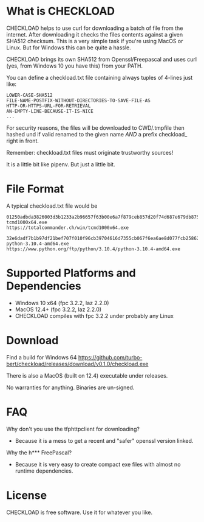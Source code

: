 # What is CHECKLOAD

CHECKLOAD helps to use curl for downloading a batch of file from the internet. After downloading it checks the files contents against a given SHA512 checksum. This is a very simple task if you're using MacOS or Linux. But for Windows this can be quite a hassle.

CHECKLOAD brings its own SHA512 from Openssl/Freepascal and uses curl (yes, from Windows 10 you have this) from your PATH.

You can define a checkload.txt file containing always tuples of 4-lines just like:

    LOWER-CASE-SHA512
    FILE-NAME-POSTFIX-WITHOUT-DIRECTORIES-TO-SAVE-FILE-AS
    HTTP-OR-HTTPS-URL-FOR-RETRIEVAL
    AN-EMPTY-LINE-BECAUSE-IT-IS-NICE
    ...

For security reasons, the files will be downloaded to CWD/.tmpfile then hashed und if valid renamed to the given name *AND* a prefix checkload_ right in front.

Remember: checkload.txt files must originate trustworthy sources!

It is a little bit like pipenv. But just a little bit.

# File Format

A typical checkload.txt file would be

    01250adbda3826003d3b1233a2b96657f63b00e6a7f879ceb857d20f74d687e679db875355c3f25e5aa2ca45f6185089bd530de9320f94bbeaf1ac61dfb00b4f
    tcmd1000x64.exe
    https://totalcommander.ch/win/tcmd1000x64.exe
    
    32e6dadf7b1b97df21bef707f010f96cb39704616d7355cb067f6ea6ae8d077fcb2586223b90b728060d0ad0584c4aace2c808970e71eb8485f5d2b3eed3be23
    python-3.10.4-amd64.exe
    https://www.python.org/ftp/python/3.10.4/python-3.10.4-amd64.exe
    

# Supported Platforms and Dependencies

  * Windows 10 x64 (fpc 3.2.2, laz 2.2.0)
  * MacOS 12.4+ (fpc 3.2.2, laz 2.2.0)
  * CHECKLOAD compiles with fpc 3.2.2 under probably any Linux

# Download

Find a build for Windows 64 https://github.com/turbo-bert/checkload/releases/download/v0.1.0/checkload.exe

There is also a MacOS (built on 12.4) executable under releases.

No warranties for anything. Binaries are un-signed.

# FAQ

Why don't you use the tfphttpclient for downloading?
- Because it is a mess to get a recent and "safer" openssl version linked.

Why the h*** FreePascal?
- Because it is very easy to create compact exe files with almost no runtime dependencies.

# License

CHECKLOAD is free software. Use it for whatever you like.
